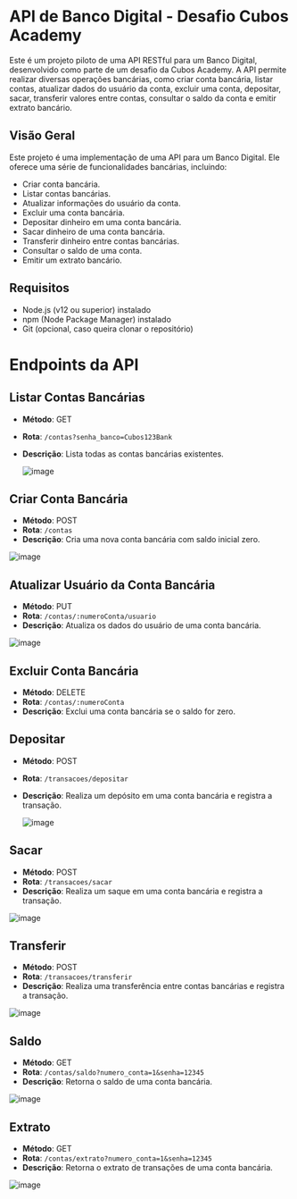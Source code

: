 # API de Banco Digital - Desafio Cubos Academy

Este é um projeto piloto de uma API RESTful para um Banco Digital, desenvolvido como parte de um desafio da Cubos Academy. A API permite realizar diversas operações bancárias, como criar conta bancária, listar contas, atualizar dados do usuário da conta, excluir uma conta, depositar, sacar, transferir valores entre contas, consultar o saldo da conta e emitir extrato bancário.

## Visão Geral

Este projeto é uma implementação de uma API para um Banco Digital. Ele oferece uma série de funcionalidades bancárias, incluindo:

- Criar conta bancária.
- Listar contas bancárias.
- Atualizar informações do usuário da conta.
- Excluir uma conta bancária.
- Depositar dinheiro em uma conta bancária.
- Sacar dinheiro de uma conta bancária.
- Transferir dinheiro entre contas bancárias.
- Consultar o saldo de uma conta.
- Emitir um extrato bancário.

## Requisitos

- Node.js (v12 ou superior) instalado
- npm (Node Package Manager) instalado
- Git (opcional, caso queira clonar o repositório)

# Endpoints da API

## Listar Contas Bancárias

- **Método**: GET
- **Rota**: `/contas?senha_banco=Cubos123Bank`
- **Descrição**: Lista todas as contas bancárias existentes.

  ![image](https://github.com/flaviaros4/API-Banco-Digital/assets/139448717/1c15ec2f-6178-482d-8eab-c55da0f4f1f6)


## Criar Conta Bancária

- **Método**: POST
- **Rota**: `/contas`
- **Descrição**: Cria uma nova conta bancária com saldo inicial zero.

 ![image](https://github.com/flaviaros4/API-Banco-Digital/assets/139448717/1345afd1-fe2b-40d6-8e9e-8f1fdf71a954)


## Atualizar Usuário da Conta Bancária

- **Método**: PUT
- **Rota**: `/contas/:numeroConta/usuario`
- **Descrição**: Atualiza os dados do usuário de uma conta bancária.

 ![image](https://github.com/flaviaros4/API-Banco-Digital/assets/139448717/c6617074-d32e-4654-aead-965fd8c51f00)

## Excluir Conta Bancária

- **Método**: DELETE
- **Rota**: `/contas/:numeroConta`
- **Descrição**: Exclui uma conta bancária se o saldo for zero.

## Depositar

- **Método**: POST
- **Rota**: `/transacoes/depositar`
- **Descrição**: Realiza um depósito em uma conta bancária e registra a transação.

  ![image](https://github.com/flaviaros4/API-Banco-Digital/assets/139448717/61e855a2-68bb-42df-9aa3-0211d04bc707)


## Sacar

- **Método**: POST
- **Rota**: `/transacoes/sacar`
- **Descrição**: Realiza um saque em uma conta bancária e registra a transação.

 ![image](https://github.com/flaviaros4/API-Banco-Digital/assets/139448717/da2493ee-5ea4-4754-9956-dcd7346b4843)



## Transferir

- **Método**: POST
- **Rota**: `/transacoes/transferir`
- **Descrição**: Realiza uma transferência entre contas bancárias e registra a transação.

![image](https://github.com/flaviaros4/API-Banco-Digital/assets/139448717/c40f8808-73d0-423d-9153-68bd3606875e)


## Saldo

- **Método**: GET
- **Rota**: `/contas/saldo?numero_conta=1&senha=12345`
- **Descrição**: Retorna o saldo de uma conta bancária.

 ![image](https://github.com/flaviaros4/API-Banco-Digital/assets/139448717/39e0988d-2841-40f7-981b-3caf6205f0c3)


## Extrato

- **Método**: GET
- **Rota**: `/contas/extrato?numero_conta=1&senha=12345`
- **Descrição**: Retorna o extrato de transações de uma conta bancária.

![image](https://github.com/flaviaros4/API-Banco-Digital/assets/139448717/d0ac06c5-754a-4ddf-8207-5fa5072016cb)

